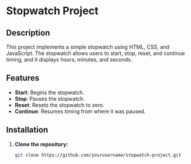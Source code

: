 # Stopwatch Project

## Description

This project implements a simple stopwatch using HTML, CSS, and JavaScript. The stopwatch allows users to start, stop, reset, and continue timing, and it displays hours, minutes, and seconds.

## Features

- **Start**: Begins the stopwatch.
- **Stop**: Pauses the stopwatch.
- **Reset**: Resets the stopwatch to zero.
- **Continue**: Resumes timing from where it was paused.

## Installation

1. **Clone the repository:**

   ```bash
   git clone https://github.com/yourusername/stopwatch-project.git
   ```
